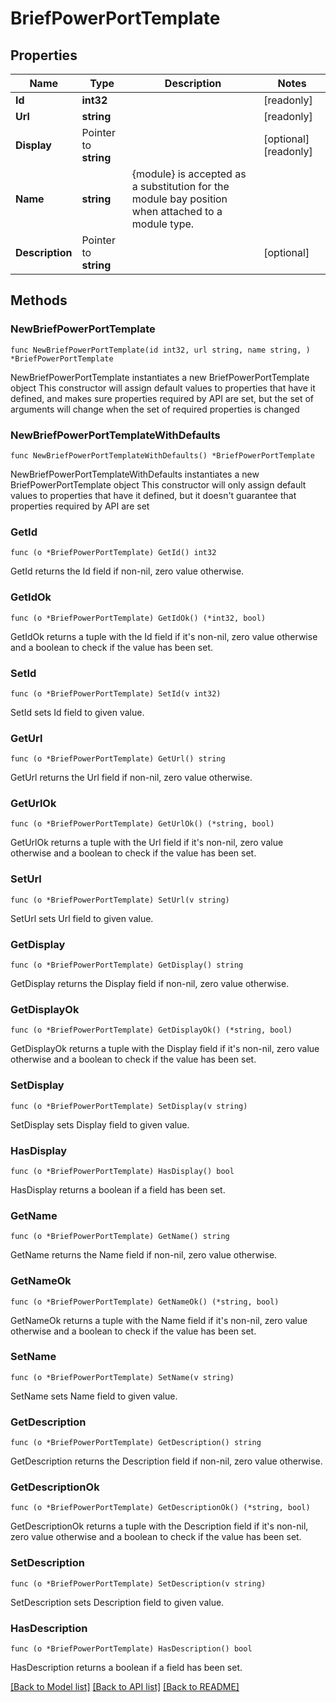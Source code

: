 # BriefPowerPortTemplate

## Properties

Name | Type | Description | Notes
------------ | ------------- | ------------- | -------------
**Id** | **int32** |  | [readonly] 
**Url** | **string** |  | [readonly] 
**Display** | Pointer to **string** |  | [optional] [readonly] 
**Name** | **string** | {module} is accepted as a substitution for the module bay position when attached to a module type. | 
**Description** | Pointer to **string** |  | [optional] 

## Methods

### NewBriefPowerPortTemplate

`func NewBriefPowerPortTemplate(id int32, url string, name string, ) *BriefPowerPortTemplate`

NewBriefPowerPortTemplate instantiates a new BriefPowerPortTemplate object
This constructor will assign default values to properties that have it defined,
and makes sure properties required by API are set, but the set of arguments
will change when the set of required properties is changed

### NewBriefPowerPortTemplateWithDefaults

`func NewBriefPowerPortTemplateWithDefaults() *BriefPowerPortTemplate`

NewBriefPowerPortTemplateWithDefaults instantiates a new BriefPowerPortTemplate object
This constructor will only assign default values to properties that have it defined,
but it doesn't guarantee that properties required by API are set

### GetId

`func (o *BriefPowerPortTemplate) GetId() int32`

GetId returns the Id field if non-nil, zero value otherwise.

### GetIdOk

`func (o *BriefPowerPortTemplate) GetIdOk() (*int32, bool)`

GetIdOk returns a tuple with the Id field if it's non-nil, zero value otherwise
and a boolean to check if the value has been set.

### SetId

`func (o *BriefPowerPortTemplate) SetId(v int32)`

SetId sets Id field to given value.


### GetUrl

`func (o *BriefPowerPortTemplate) GetUrl() string`

GetUrl returns the Url field if non-nil, zero value otherwise.

### GetUrlOk

`func (o *BriefPowerPortTemplate) GetUrlOk() (*string, bool)`

GetUrlOk returns a tuple with the Url field if it's non-nil, zero value otherwise
and a boolean to check if the value has been set.

### SetUrl

`func (o *BriefPowerPortTemplate) SetUrl(v string)`

SetUrl sets Url field to given value.


### GetDisplay

`func (o *BriefPowerPortTemplate) GetDisplay() string`

GetDisplay returns the Display field if non-nil, zero value otherwise.

### GetDisplayOk

`func (o *BriefPowerPortTemplate) GetDisplayOk() (*string, bool)`

GetDisplayOk returns a tuple with the Display field if it's non-nil, zero value otherwise
and a boolean to check if the value has been set.

### SetDisplay

`func (o *BriefPowerPortTemplate) SetDisplay(v string)`

SetDisplay sets Display field to given value.

### HasDisplay

`func (o *BriefPowerPortTemplate) HasDisplay() bool`

HasDisplay returns a boolean if a field has been set.

### GetName

`func (o *BriefPowerPortTemplate) GetName() string`

GetName returns the Name field if non-nil, zero value otherwise.

### GetNameOk

`func (o *BriefPowerPortTemplate) GetNameOk() (*string, bool)`

GetNameOk returns a tuple with the Name field if it's non-nil, zero value otherwise
and a boolean to check if the value has been set.

### SetName

`func (o *BriefPowerPortTemplate) SetName(v string)`

SetName sets Name field to given value.


### GetDescription

`func (o *BriefPowerPortTemplate) GetDescription() string`

GetDescription returns the Description field if non-nil, zero value otherwise.

### GetDescriptionOk

`func (o *BriefPowerPortTemplate) GetDescriptionOk() (*string, bool)`

GetDescriptionOk returns a tuple with the Description field if it's non-nil, zero value otherwise
and a boolean to check if the value has been set.

### SetDescription

`func (o *BriefPowerPortTemplate) SetDescription(v string)`

SetDescription sets Description field to given value.

### HasDescription

`func (o *BriefPowerPortTemplate) HasDescription() bool`

HasDescription returns a boolean if a field has been set.


[[Back to Model list]](../README.md#documentation-for-models) [[Back to API list]](../README.md#documentation-for-api-endpoints) [[Back to README]](../README.md)


